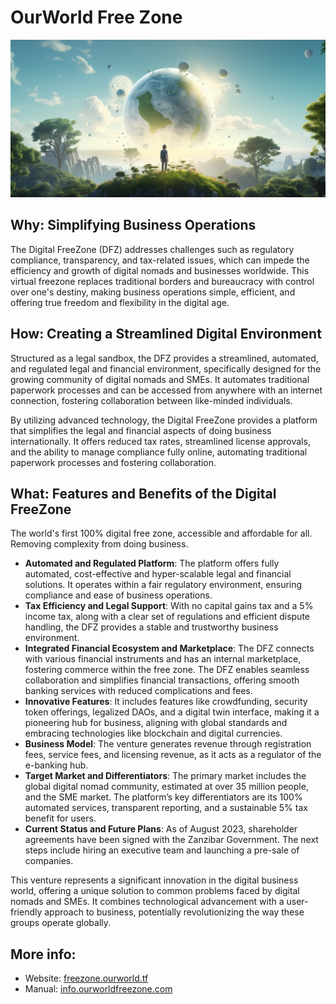 # OurWorld Free Zone

![](img/new_world.png)

## Why: Simplifying Business Operations

The Digital FreeZone (DFZ) addresses challenges such as regulatory compliance, transparency, and tax-related issues, which can impede the efficiency and growth of digital nomads and businesses worldwide. This virtual freezone replaces traditional borders and bureaucracy with control over one's destiny, making business operations simple, efficient, and offering true freedom and flexibility in the digital age.

## How: Creating a Streamlined Digital Environment

Structured as a legal sandbox, the DFZ provides a streamlined, automated, and regulated legal and financial environment, specifically designed for the growing community of digital nomads and SMEs. It automates traditional paperwork processes and can be accessed from anywhere with an internet connection, fostering collaboration between like-minded individuals. 

By utilizing advanced technology, the Digital FreeZone provides a platform that simplifies the legal and financial aspects of doing business internationally. It offers reduced tax rates, streamlined license approvals, and the ability to manage compliance fully online, automating traditional paperwork processes and fostering collaboration.

## What: Features and Benefits of the Digital FreeZone

The world's first 100% digital free zone, accessible and affordable for all. Removing complexity from doing business.

- **Automated and Regulated Platform**: The platform offers fully automated, cost-effective and hyper-scalable legal and financial solutions. It operates within a fair regulatory environment, ensuring compliance and ease of business operations.
- **Tax Efficiency and Legal Support**: With no capital gains tax and a 5% income tax, along with a clear set of regulations and efficient dispute handling, the DFZ provides a stable and trustworthy business environment​​​​.
- **Integrated Financial Ecosystem and Marketplace**: The DFZ connects with various financial instruments and has an internal marketplace, fostering commerce within the free zone​​. The DFZ enables seamless collaboration and simplifies financial transactions, offering smooth banking services with reduced complications and fees​​.
- **Innovative Features**: It includes features like crowdfunding, security token offerings, legalized DAOs, and a digital twin interface, making it a pioneering hub for business, aligning with global standards and embracing technologies like blockchain and digital currencies​​.
- **Business Model**: The venture generates revenue through registration fees, service fees, and licensing revenue, as it acts as a regulator of the e-banking hub.
- **Target Market and Differentiators**: The primary market includes the global digital nomad community, estimated at over 35 million people, and the SME market. The platform’s key differentiators are its 100% automated services, transparent reporting, and a sustainable 5% tax benefit for users.
- **Current Status and Future Plans**: As of August 2023, shareholder agreements have been signed with the Zanzibar Government. The next steps include hiring an executive team and launching a pre-sale of companies.

This venture represents a significant innovation in the digital business world, offering a unique solution to common problems faced by digital nomads and SMEs. It combines technological advancement with a user-friendly approach to business, potentially revolutionizing the way these groups operate globally.

## More info: 

- Website: [freezone.ourworld.tf](https://freezone.ourworld.tf/)<br/>
- Manual: [info.ourworldfreezone.com](https://ourworldfreezone.github.io/info_freezone/intro/intro_readme.html)
